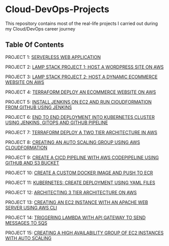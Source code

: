 # Cloud-DevOps-Projects

This repository contains most of the real-life projects I carried out during my Cloud/DevOps career journey

## Table Of Contents

PROJECT 1: [SERVERLESS WEB APPLICATION](https://github.com/georgeonalo/Serverless-Web-Application)

PROJECT 2: [LAMP STACK PROJECT 1; HOST A WORDPRESS SITE ON AWS](https://github.com/georgeonalo/Host-a-wordpress-website-on-AWS)

PROJECT 3: [LAMP STACK PROJECT 2; HOST A DYNAMIC ECOMMERCE WEBSITE ON AWS](https://github.com/georgeonalo/Host-a-Dynamic-Ecommerce-Website-on-AWS)

PROJECT 4: [TERRAFORM DEPLOY AN ECOMMERCE WEBSITE ON AWS](https://github.com/georgeonalo/terraform-projects)

PROJECT 5: [INSTALL JENKINS ON EC2 AND RUN ClOUDFORMATION FROM GITHUB USING JENKINS](https://github.com/georgeonalo/Run-Infra-as-Code-with-Jenkins)

PROJECT 6: [END TO END DEPLOYMENT INTO KUBERNETES CLUSTER USING JENKINS, GITOPS AND GITHUB PIPELINE](https://github.com/georgeonalo/GitOps)

PROJECT 7: [TERRAFORM DEPLOY A TWO TIER ARCHITECTURE IN AWS](https://github.com/georgeonalo/Terraform-Deploy-a-Two-Tier-Architecture-in-AWS)

PROJECT 8: [CREATING AN AUTO SCALING GROUP USING AWS CLOUDFORMATION](https://github.com/georgeonalo/Creating-an-Auto-Scaling-Group-using-AWS-CloudFormation)

PROJECT 9: [CREATE A CICD PIPELINE WITH AWS CODEPIPELINE USING GITHUB AND S3 BUCKET](https://github.com/georgeonalo/CI-CD-Pipeline-with-AWS-CodePipeline)

PROJECT 10: [CREATE A CUSTOM DOCKER IMAGE AND PUSH TO ECR](https://github.com/georgeonalo/Create-a-Custom-Docker-Image)

PROJECT 11: [KUBERNETES: CREATE DEPLOYMENT USING YAML FILES
](https://github.com/georgeonalo/Kubernetes-Create-Deployments-Using-YAML-Files)

PROJECT 12: [ARCHITECTING 3 TIER ARCHITECTURE ON AWS](https://github.com/georgeonalo/hello-world)

PROJECT 13: [CREATING AN EC2 INSTANCE WITH AN APACHE WEB SERVER USING AWS CLI](https://github.com/georgeonalo/Creating-an-EC2-instance-with-an-Apache-Web-Server-Using-AWS-CLI)

PROJECT 14: [TRIGGERING LAMBDA WITH API GATEWAY TO SEND MESSAGES TO SQS](https://github.com/georgeonalo/Triggering-Lambda-with-API-Gateway-to-Send-Messages-to-SQS)

PROJECT 15: [CREATING A HIGH AVAILABILITY GROUP OF EC2 INSTANCES WITH AUTO SCALING](https://github.com/georgeonalo/Creating-a-High-Availability-Group-of-EC2-Instances-with-Auto-Scaling)


